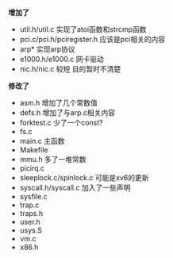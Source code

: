 **增加了**

- util.h/util.c 实现了atoi函数和strcmp函数
- pci.c/pci.h/pciregister.h 应该是pci相关的内容
- arp* 实现arp协议
- e1000.h/e1000.c 网卡驱动
- nic.h/nic.c 较短 目的暂时不清楚



**修改了**

- asm.h 增加了几个常数值
- defs.h 增加了与arp.c相关内容
- forktest.c 少了一个const?
- fs.c
- main.c 主函数
- Makefile
- mmu.h 多了一堆常数
- picirq.c 
- sleeplock.c/spinlock.c 可能是xv6的更新
- syscall.h/syscall.c 加入了一些声明
- sysfile.c
- trap.c
- traps.h
- user.h
- usys.S
- vm.c
- x86.h